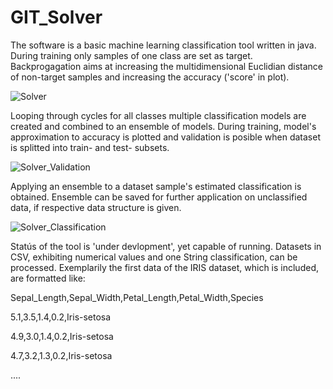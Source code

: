 # GIT_Solver
 The software is a basic machine learning classification tool written in java. During training only samples of one class are set as target. Backprogagation aims at increasing the multidimensional Euclidian distance of non-target samples and increasing the accuracy ('score' in plot).
 
![Solver](https://github.com/dsandersGit/GIT_Solver/assets/140900940/56289dc7-098a-40fe-9288-9b2d615bae5e)

Looping through cycles for all classes multiple classification models are created and combined to an ensemble of models. 
During training, model's approximation to accuracy is plotted and validation is posible when dataset is splitted into train- and test- subsets. 

![Solver_Validation](https://github.com/dsandersGit/GIT_Solver/assets/140900940/d7b10f1d-c08c-4fc6-a79a-1d5e61b91944)

Applying an ensemble to a dataset sample's estimated classification is obtained. Ensemble can be saved for further application on unclassified data, if respective data structure is given.

![Solver_Classification](https://github.com/dsandersGit/GIT_Solver/assets/140900940/aa770ff8-1fde-4a6d-aaaf-5d8288b57cc4)

Statús of the tool is 'under devlopment', yet capable of running. 
Datasets in CSV, exhibiting numerical values and one String classification, can be processed. Exemplarily the first data of the IRIS dataset, which is included, are formatted like:

Sepal_Length,Sepal_Width,Petal_Length,Petal_Width,Species

5.1,3.5,1.4,0.2,Iris-setosa

4.9,3.0,1.4,0.2,Iris-setosa

4.7,3.2,1.3,0.2,Iris-setosa

....
